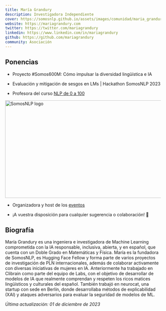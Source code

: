 ```yaml
---
title: María Grandury
description: Investigadora Independiente
cover: https://somosnlp.github.io/assets/images/comunidad/maria_grandury.png
website: https://mariagrandury.com
twitter: https://twitter.com/mariagrandury
linkedin: https://www.linkedin.com/in/mariagrandury
github: https://github.com/mariagrandury
community: Asociación
---
```


## Ponencias

- Proyecto #Somos600M: Cómo impulsar la diversidad lingüística e IA

<EventSummary
    description="Hablaremos de la importancia de la diversidad lingüística en IA y cómo cada persona puede apoyar la iniciativa #Somos600M en el desarrollo de LLMs inclusivos, que representen la diversidad de los 600 millones de personas hispanohablantes."
    poster="https://somosnlp.github.io/assets/images/eventos/240313_maria_grandury.jpg"
    video="https://www.youtube.com/embed/QCNPVy3QWFs"
/>

- Evaluación y mitigación de sesgos en LMs | Hackathon SomosNLP 2023

<EventSummary
    description="Descubriremos diversas técnicas y herramientas open-source integradas en el ecosistema de Hugging Face que podéis utilizar para evaluar y mitigar sesgos tanto en datasets como en modelos de PLN. También hay un mini paréntesis sobre la evaluación de la huella de carbono del entrenamiento de modelos."
    poster="https://somosnlp.github.io/assets/images/eventos/230328_evaluacion_de_sesgos.jpg"
    video="https://www.youtube.com/embed/Ng2Yb7qrfY4"
/>

- Profesora del curso [NLP de 0 a 100](https://somosnlp.org/nlp-de-cero-a-cien)

<div class="flex justify-center">
    <a href="https://somosnlp.org/nlp-de-cero-a-cien" target="_blank">
        <img src="https://somosnlp.github.io/assets/images/nlp_de_cero_a_cien.jpeg" alt="SomosNLP logo" width="560" height="315" />
    </a>
</div>

- Organizadora y host de los [eventos](https://somosnlp.org/eventos)

- ¡A vuestra disposición para cualquier sugerencia o colaboración! 🤗

## Biografía

María Grandury es una ingeniera e investigadora de Machine Learning comprometida con la IA responsable, inclusiva, abierta, y en español, que cuenta con un Doble Grado en Matemáticas y Física. María es la fundadora de SomosNLP, es Hugging Face Fellow y forma parte de varios proyectos de investigación de PLN internacionales, además de colaborar activamente con diversas iniciativas de mujeres en IA. Anteriormente ha trabajado en Clibrain como parte del equipo de Labs, con el objetivo de desarrollar de modelos de IA que realmente comprendan y respeten los ricos matices lingüísticos y culturales del español. También trabajó en neurocat, una startup con sede en Berlín, donde desarrollaba métodos de explicabilidad (XAI) y ataques adversarios para evaluar la seguridad de modelos de ML.

*Última actualización: 01 de diciembre de 2023*
